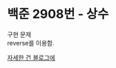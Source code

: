 # 백준 2908번 - 상수

구현 문제  
reverse를 이용함.  

[자세한 건 블로그에](https://kdjun97.github.io/algorithm/baekjoon-2908/)